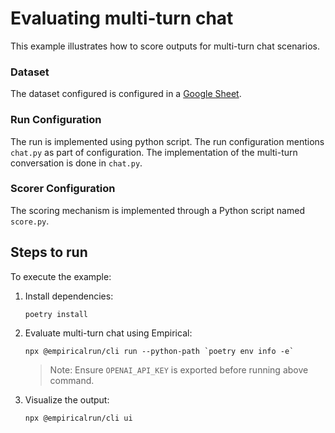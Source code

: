 # Evaluating multi-turn chat
This example illustrates how to score outputs for multi-turn chat scenarios.

### Dataset
The dataset configured is configured in a [Google Sheet](https://docs.google.com/spreadsheets/d/1fZ_3FFj94SiucglQOTrCHQTZVhrWJwWqfSk-vEIp8_I/edit#gid=0). 

### Run Configuration
The run is implemented using python script. The run configuration mentions `chat.py` as part of configuration.
The implementation of the multi-turn conversation is done in `chat.py`.

### Scorer Configuration
The scoring mechanism is implemented through a Python script named `score.py`.

## Steps to run
To execute the example:
1. Install dependencies:
    ```
    poetry install
    ```

1. Evaluate multi-turn chat using Empirical:
    ```
    npx @empiricalrun/cli run --python-path `poetry env info -e`
    ```
    >Note: Ensure `OPENAI_API_KEY` is exported before running above command.
1. Visualize the output:
    ```
    npx @empiricalrun/cli ui
    ```